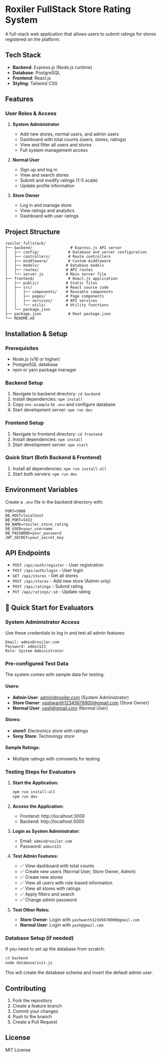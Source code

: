 # Roxiler FullStack Store Rating System

A full-stack web application that allows users to submit ratings for stores registered on the platform.

## Tech Stack

- **Backend**: Express.js (Node.js runtime)
- **Database**: PostgreSQL
- **Frontend**: React.js
- **Styling**: Tailwind CSS

## Features

### User Roles & Access

1. **System Administrator**
   - Add new stores, normal users, and admin users
   - Dashboard with total counts (users, stores, ratings)
   - View and filter all users and stores
   - Full system management access

2. **Normal User**
   - Sign up and log in
   - View and search stores
   - Submit and modify ratings (1-5 scale)
   - Update profile information

3. **Store Owner**
   - Log in and manage store
   - View ratings and analytics
   - Dashboard with user ratings

## Project Structure

```
roxiler_fullstack/
├── backend/                 # Express.js API server
│   ├── config/             # Database and server configuration
│   ├── controllers/        # Route controllers
│   ├── middleware/         # Custom middleware
│   ├── models/            # Database models
│   ├── routes/            # API routes
│   └── server.js          # Main server file
├── frontend/               # React.js application
│   ├── public/            # Static files
│   ├── src/               # React source code
│   │   ├── components/    # Reusable components
│   │   ├── pages/         # Page components
│   │   ├── services/      # API services
│   │   └── utils/         # Utility functions
│   └── package.json
├── package.json            # Root package.json
└── README.md
```

## Installation & Setup

### Prerequisites
- Node.js (v16 or higher)
- PostgreSQL database
- npm or yarn package manager

### Backend Setup
1. Navigate to backend directory: `cd backend`
2. Install dependencies: `npm install`
3. Copy `env.example` to `.env` and configure database
4. Start development server: `npm run dev`

### Frontend Setup
1. Navigate to frontend directory: `cd frontend`
2. Install dependencies: `npm install`
3. Start development server: `npm start`

### Quick Start (Both Backend & Frontend)
1. Install all dependencies: `npm run install-all`
2. Start both servers: `npm run dev`

## Environment Variables

Create a `.env` file in the backend directory with:

```env
PORT=5000
DB_HOST=localhost
DB_PORT=5432
DB_NAME=roxiler_store_rating
DB_USER=your_username
DB_PASSWORD=your_password
JWT_SECRET=your_secret_key
```

## API Endpoints

- `POST /api/auth/register` - User registration
- `POST /api/auth/login` - User login
- `GET /api/stores` - Get all stores
- `POST /api/stores` - Add new store (Admin only)
- `POST /api/ratings` - Submit rating
- `PUT /api/ratings/:id` - Update rating

## 🚀 **Quick Start for Evaluators**

### **System Administrator Access**
Use these credentials to log in and test all admin features:

```
Email: admin@roxiler.com
Password: admin123
Role: System Administrator
```

### **Pre-configured Test Data**
The system comes with sample data for testing:

#### **Users:**
- **Admin User**: admin@roxiler.com (System Administrator)
- **Store Owner**: yashwanth12345678900@gmail.com (Store Owner)
- **Normal User**: yash@gmail.com (Normal User)

#### **Stores:**
- **store1**: Electronics store with ratings
- **Sony Store**: Technology store

#### **Sample Ratings:**
- Multiple ratings with comments for testing

### **Testing Steps for Evaluators**

1. **Start the Application:**
   ```bash
   npm run install-all
   npm run dev
   ```

2. **Access the Application:**
   - Frontend: http://localhost:3000
   - Backend: http://localhost:5000

3. **Login as System Administrator:**
   - Email: `admin@roxiler.com`
   - Password: `admin123`

4. **Test Admin Features:**
   - ✅ View dashboard with total counts
   - ✅ Create new users (Normal User, Store Owner, Admin)
   - ✅ Create new stores
   - ✅ View all users with role-based information
   - ✅ View all stores with ratings
   - ✅ Apply filters and search
   - ✅ Change admin password

5. **Test Other Roles:**
   - **Store Owner**: Login with `yashwanth12345678900@gmail.com`
   - **Normal User**: Login with `yash@gmail.com`

### **Database Setup (if needed)**
If you need to set up the database from scratch:

```bash
cd backend
node database/init.js
```

This will create the database schema and insert the default admin user.

## Contributing

1. Fork the repository
2. Create a feature branch
3. Commit your changes
4. Push to the branch
5. Create a Pull Request

## License

MIT License
